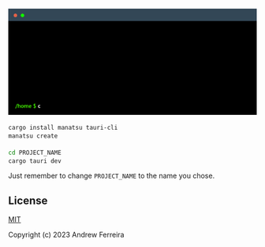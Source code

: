 ![](./terminal.gif)

```bash
cargo install manatsu tauri-cli
manatsu create

cd PROJECT_NAME
cargo tauri dev
```

Just remember to change `PROJECT_NAME` to the name you chose.

## License

[MIT](https://raw.githubusercontent.com/manatsujs/manatsu/main/LICENSE)

Copyright (c) 2023 Andrew Ferreira
